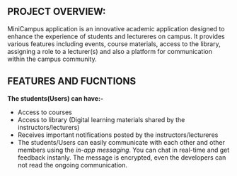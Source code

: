 ## PROJECT OVERVIEW:
MiniCampus application is an innovative academic application designed to enhance the experience of students and lectureres on campus. It provides various features including events, course materials, access to the library, assigning a role to a lecturer(s) and also a platform for communication within the campus community.

## FEATURES AND FUCNTIONS

**The students(Users) can have:-**

* Access to courses
* Access to library (Digital learning materials shared by the instructors/lecturers)
* Receives important notifications posted by the instructors/lectureres
* The students/Users can easily communicate with each other and other members using the *in-app messaging*. You can chat in real-time and get feedback instanly. The message is encrypted, even the developers can not read the ongoing communication.


